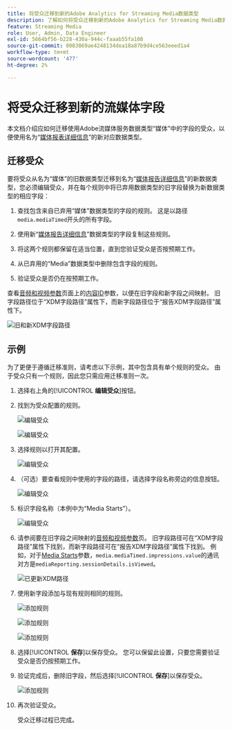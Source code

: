```yaml
---
title: 将受众迁移到新的Adobe Analytics for Streaming Media数据类型
description: 了解如何将受众迁移到新的Adobe Analytics for Streaming Media数据类型
feature: Streaming Media
role: User, Admin, Data Engineer
exl-id: 5664bf56-b228-430a-944c-faaab55fa108
source-git-commit: 0083869ae4248134dea18a87b9d4ce563eeed1a4
workflow-type: tm+mt
source-wordcount: '477'
ht-degree: 2%

---
```


# 将受众迁移到新的流媒体字段

本文档介绍应如何迁移使用Adobe流媒体服务数据类型“媒体”中的字段的受众，以便使用名为“[媒体报表详细信息](https://experienceleague.adobe.com/en/docs/experience-platform/xdm/data-types/media-reporting-details)”的新对应数据类型。

## 迁移受众

要将受众从名为“媒体”的旧数据类型迁移到名为“[媒体报告详细信息](https://experienceleague.adobe.com/en/docs/experience-platform/xdm/data-types/media-reporting-details)”的新数据类型，您必须编辑受众，并在每个规则中将已弃用数据类型的旧字段替换为新数据类型的相应字段：

1. 查找包含来自已弃用“媒体”数据类型的字段的规则。 这是以路径`media.mediaTimed`开头的所有字段。

1. 使用新“[媒体报告详细信息](https://experienceleague.adobe.com/en/docs/experience-platform/xdm/data-types/media-reporting-details)”数据类型的字段复制这些规则。

1. 将这两个规则都保留在适当位置，直到您验证受众是否按预期工作。

1. 从已弃用的“Media”数据类型中删除包含字段的规则。

1. 验证受众是否仍在按预期工作。

查看[音频和视频参数](https://experienceleague.adobe.com/en/docs/media-analytics/using/implementation/variables/audio-video-parameters#content-id)页面上的[内容ID](https://experienceleague.adobe.com/zh-hans/docs/media-analytics/using/implementation/variables/audio-video-parameters)参数，以便在旧字段和新字段之间映射。 旧字段路径位于“XDM字段路径”属性下，而新字段路径位于“报告XDM字段路径”属性下。

![旧和新XDM字段路径](assets/field-paths-updated.jpeg)

## 示例

为了更便于遵循迁移准则，请考虑以下示例，其中包含具有单个规则的受众。 由于受众只有一个规则，因此您只需应用迁移准则一次。

1. 选择右上角的&#x200B;[!UICONTROL **编辑受众**]&#x200B;按钮。

1. 找到为受众配置的规则。

   ![编辑受众](assets/audience-edit.jpeg)

   ![编辑受众](assets/audience-edit2.jpeg)

1. 选择规则以打开其配置。

   ![编辑受众](assets/audience-edit3.jpeg)

1. （可选）要查看规则中使用的字段的路径，请选择字段名称旁边的信息按钮。

   ![编辑受众](assets/audience-edit4.jpeg)

1. 标识字段名称（本例中为“Media Starts”）。

   ![编辑受众](assets/audience-edit5.jpeg)

1. 请参阅要在旧字段之间映射的[音频和视频参数](https://experienceleague.adobe.com/zh-hans/docs/media-analytics/using/implementation/variables/audio-video-parameters)页。 旧字段路径可在“XDM字段路径”属性下找到，而新字段路径可在“报告XDM字段路径”属性下找到。 例如，对于[Media Starts](https://experienceleague.adobe.com/en/docs/media-analytics/using/implementation/variables/audio-video-parameters#media-starts)参数，`media.mediaTimed.impressions.value`的通讯对方是`mediaReporting.sessionDetails.isViewed`。

   ![已更新XDM路径](assets/updated-xdm-path.jpeg)

1. 使用新字段添加与现有规则相同的规则。

   ![添加规则](assets/add-rule.jpeg)

   ![添加规则](assets/add-rule2.jpeg)

   ![添加规则](assets/add-rule3.jpeg)

1. 选择&#x200B;[!UICONTROL **保存**]&#x200B;以保存受众。 您可以保留此设置，只要您需要验证受众是否仍按预期工作。

1. 验证完成后，删除旧字段，然后选择&#x200B;[!UICONTROL **保存**]&#x200B;以保存受众。

   ![添加规则](assets/add-rule4.jpeg)

1. 再次验证受众。

   受众迁移过程已完成。
